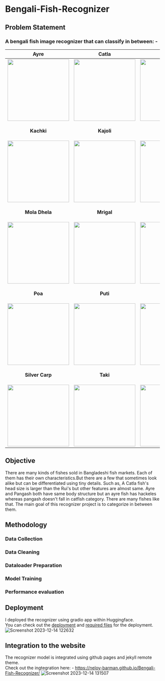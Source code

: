 # Bengali-Fish-Recognizer
## Problem Statement
<h3>A bengali fish image recognizer that can classify in between: -</h3> 

| **Ayre** | **Catla** | **Chital** | **Ilish** |
| -------- | --------- | ---------- | --------- |
| <img src="https://github.com/Neloy-Barman/Bengali-Fish-Recognizer/assets/110896263/5b53977e-8a36-4318-adb8-30d307a3aaf6" height="200" width="200"> | <img src="https://github.com/Neloy-Barman/Bengali-Fish-Recognizer/assets/110896263/7a9918cf-3520-43b6-b897-ef0b839bc9b0" height="200" width="200"> | <img src="https://github.com/Neloy-Barman/Bengali-Fish-Recognizer/assets/110896263/a8ba2dcb-c0d3-4b05-8cfb-8d26874fe91a" height="200" width="200"> | <img src="https://github.com/Neloy-Barman/Bengali-Fish-Recognizer/assets/110896263/3a86184d-e038-46e1-96b8-f4dd3d7fe03b" height="200" width="200"> |
| <p align="center"><strong>Kachki</strong></p> | <p align="center"><strong>Kajoli</strong></p> | <p align="center"><strong>Koi</strong></p> | <p align="center"><strong>Magur</strong></p> |
| <img src="https://github.com/Neloy-Barman/Bengali-Fish-Recognizer/assets/110896263/bec208cc-ef5f-4701-a6bb-3c2b10ca9f0e" height="200" width="200"> | <img src="https://github.com/Neloy-Barman/Bengali-Fish-Recognizer/assets/110896263/8ddd98a5-0707-41c9-8bf1-33557479bb27" height="200" width="200"> | <img src="https://github.com/Neloy-Barman/Bengali-Fish-Recognizer/assets/110896263/4c97f6c5-1646-4dee-a482-5a987a49df67" height="200" width="200"> | <img src="https://github.com/Neloy-Barman/Bengali-Fish-Recognizer/assets/110896263/aacb3a06-5d21-403d-8a9d-26e5af5e34cd" height="200" width="200"> |
| <p align="center"><strong>Mola Dhela</strong></p> | <p align="center"><strong>Mrigal</strong></p> | <p align="center"><strong>Pabda</strong></p> | <p align="center"><strong>Pangash</strong></p> |
| <img src="https://github.com/Neloy-Barman/Bengali-Fish-Recognizer/assets/110896263/e52f453a-1507-4bb2-bb4e-3b24adb6bde5" height="200" width="200"> | <img src="https://github.com/Neloy-Barman/Bengali-Fish-Recognizer/assets/110896263/d34bec60-d838-4bc3-a1f7-144fcd6490a2" height="200" width="200"> | <img src="https://github.com/Neloy-Barman/Bengali-Fish-Recognizer/assets/110896263/cdf9daf4-7a44-4091-9e89-63081ab3e464" height="200" width="200"> | <img src="https://github.com/Neloy-Barman/Bengali-Fish-Recognizer/assets/110896263/f03d97aa-d457-4231-80f5-7bec96098947" height="200" width="200"> |
| <p align="center"><strong>Poa</strong></p> | <p align="center"><strong>Puti</strong></p> | <p align="center"><strong>Rui</strong></p> | <p align="center"><strong>Shing</strong></p> |
| <img src="https://github.com/Neloy-Barman/Bengali-Fish-Recognizer/assets/110896263/25cebc38-d4f1-4c2a-9388-e65841f110bf" height="200" width="200"> | <img src="https://github.com/Neloy-Barman/Bengali-Fish-Recognizer/assets/110896263/5542b40c-52bc-4233-b6d2-2cb605dfb419" height="200" width="200"> | <img src="https://github.com/Neloy-Barman/Bengali-Fish-Recognizer/assets/110896263/384f348e-d703-4466-8cc6-f3184967f498" height="200" width="200"> | <img src="https://github.com/Neloy-Barman/Bengali-Fish-Recognizer/assets/110896263/e7aeda22-d95e-426c-82ea-9dcfce69125d" height="200" width="200"> |
| <p align="center"><strong>Silver Carp</strong></p> | <p align="center"><strong>Taki</strong></p> | <p align="center"><strong>Telapia</strong></p> | <p align="center"><strong>Tengra</strong></p> |
| <img src="https://github.com/Neloy-Barman/Bengali-Fish-Recognizer/assets/110896263/fe43bc2c-e3db-48bd-b2a4-63dec4175279" height="200" width="200"> | <img src="https://github.com/Neloy-Barman/Bengali-Fish-Recognizer/assets/110896263/71b41ca6-1b94-4130-bbac-04c1321aa0e7" height="200" width="200"> | <img src="https://github.com/Neloy-Barman/Bengali-Fish-Recognizer/assets/110896263/c17eb7dd-da1a-428f-acda-4f9841677311" height="200" width="200"> | <img src="https://github.com/Neloy-Barman/Bengali-Fish-Recognizer/assets/110896263/92cd2449-0638-47c9-80b2-13825b03ed81" height="200" width="200"> |
## Objective
There are many kinds of fishes sold in Bangladeshi fish markets. Each of them has their own characteristics.But there are a few that sometimes look alike but can be differentiated using tiny details. Such as, A Catla fish's head size is larger than the Rui's but other features are almost same. Ayre and Pangash both have same body structure but an ayre fish has hackeles whereas pangash doesn't fall in catfish category. There are many fishes like that. The main goal of this recognizer project is to categorize in between them.
## Methodology
### Data Collection
### Data Cleaning
### Dataloader Preparation
### Model Training
### Performance evaluation
## Deployment
I deployed the recognizer using gradio app within Huggingface.<br/>
You can check out the [deployment](https://huggingface.co/spaces/nelbarman053/Bengali-Fish-Recognizer) and [required files](https://huggingface.co/spaces/nelbarman053/Bengali-Fish-Recognizer/tree/main) for the deployment.
![Screenshot 2023-12-14 122632](https://github.com/Neloy-Barman/Bengali-Fish-Recognizer/assets/110896263/c646f1ee-fd5b-4a2a-93c8-5291bbe324ac)
## Integration to the website
The recognizer model is integrated using github pages and jekyll remote theme.<br/>
Check out the ingtegration here: - https://neloy-barman.github.io/Bengali-Fish-Recognizer/
![Screenshot 2023-12-14 131507](https://github.com/Neloy-Barman/Bengali-Fish-Recognizer/assets/110896263/3cfb846b-3469-49b5-83bf-3c3eda51257e)
